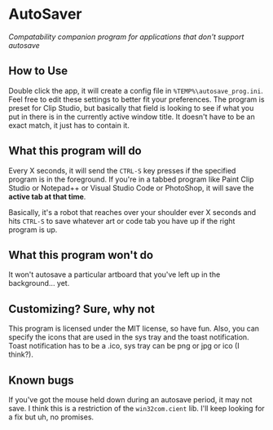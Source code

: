 # AutoSaver
_Compatability companion program for applications that don't support autosave_

## How to Use
Double click the app, it will create a config file in `%TEMP%\autosave_prog.ini`. Feel free to edit these settings to better fit your preferences. The program is preset for Clip Studio, but basically that field is looking to see if what you put in there is in the currently active window title. It doesn't have to be an exact match, it just has to contain it.

## What this program will do
Every X seconds, it will send the `CTRL-S` key presses if the specified program is in the foreground. If you're in a tabbed program like Paint Clip Studio or Notepad++ or Visual Studio Code or PhotoShop, it will save the __active tab at that time__.

Basically, it's a robot that reaches over your shoulder ever X seconds and hits `CTRL-S` to save whatever art or code tab you have up if the right program is up.

## What this program won't do
It won't autosave a particular artboard that you've left up in the background... yet.

## Customizing? Sure, why not
This program is licensed under the MIT license, so have fun. Also, you can specify the icons that are used in the sys tray and the toast notification. Toast notification has to be a .ico, sys tray can be png or jpg or ico (I think?).

## Known bugs
If you've got the mouse held down during an autosave period, it may not save. I think this is a restriction of the `win32com.cient` lib. I'll keep looking for a fix but uh, no promises.
